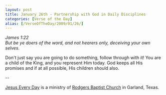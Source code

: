 ```yaml
---
layout: post
title: January 26th - Partnership with God in Daily Disciplines
categories: [Verse of the Day]
alias: [/VerseOfTheDay/2009/01/26/]
---
```


_James 1:22  
But be ye doers of the word, and not hearers only, deceiving your
own selves._

Don't just say you are going to do something, follow through with
it! You are a child of the King, and you represent Him today. God
keeps all His promises and if at all possible, His children should
also.

 --

<a href=http://jesuseveryday.net>Jesus Every Day</a> is a ministry of <a href=http://rodgersbaptist.net>Rodgers Baptist Church</a> in Garland, Texas.
